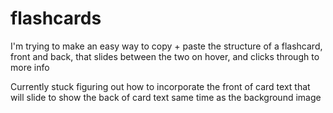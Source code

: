 # flashcards
I'm trying to make an easy way to copy + paste the structure of
a flashcard, front and back, that slides between the two on hover,
and clicks through to more info

Currently stuck figuring out how to incorporate the front of card
text that will slide to show the back of card text same time as the
background image
